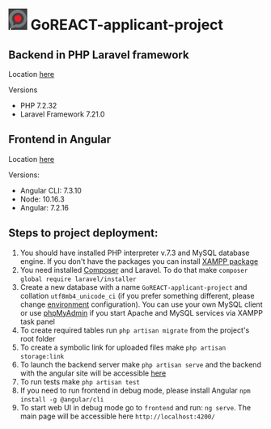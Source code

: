 # ![goreact.png](goreact.png)  GoREACT-applicant-project

## Backend in PHP Laravel framework

Location [here](backend)

Versions
* PHP 7.2.32
* Laravel Framework 7.21.0

## Frontend in Angular

Location [here](frontend)

Versions:
* Angular CLI: 7.3.10
* Node: 10.16.3
* Angular: 7.2.16

## Steps to project deployment:
1) You should have installed PHP interpreter v.7.3 and MySQL database engine. If you don't have the packages you can install [XAMPP package](https://www.apachefriends.org/download.html)
2) You need installed [Composer](https://getcomposer.org/download/) and Laravel. To do that make `composer global require laravel/installer`
3) Create a new database with a name `GoREACT-applicant-project` and collation `utf8mb4_unicode_ci` (if you prefer something different, please change [environment](backend/.env#L10) configuration). You can use your own MySQL client or use [phpMyAdmin](http://localhost/phpmyadmin/) if you start Apache and MySQL services via XAMPP task panel
4) To create required tables run `php artisan migrate` from the project's root folder
5) To create a symbolic link for uploaded files make `php artisan storage:link`
6) To launch the backend server make `php artisan serve` and the backend with the angular site will be accessible [here](http://localhost:8000/)
7) To run tests make `php artisan test`
8) If you need to run frontend in debug mode, please install Angular `npm install -g @angular/cli`
9) To start web UI in debug mode go to `frontend` and run: `ng serve`. The main page will be accessible here `http://localhost:4200/`
